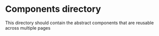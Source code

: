# Components directory

This directory should contain the abstract components that are reusable across multiple pages
